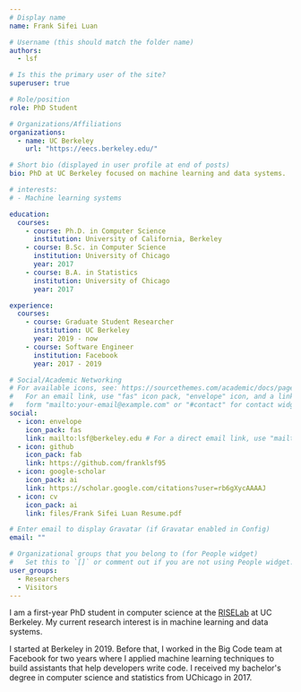 ```yaml
---
# Display name
name: Frank Sifei Luan

# Username (this should match the folder name)
authors:
  - lsf

# Is this the primary user of the site?
superuser: true

# Role/position
role: PhD Student

# Organizations/Affiliations
organizations:
  - name: UC Berkeley
    url: "https://eecs.berkeley.edu/"

# Short bio (displayed in user profile at end of posts)
bio: PhD at UC Berkeley focused on machine learning and data systems.

# interests:
# - Machine learning systems

education:
  courses:
    - course: Ph.D. in Computer Science
      institution: University of California, Berkeley
    - course: B.Sc. in Computer Science
      institution: University of Chicago
      year: 2017
    - course: B.A. in Statistics
      institution: University of Chicago
      year: 2017

experience:
  courses:
    - course: Graduate Student Researcher
      institution: UC Berkeley
      year: 2019 - now
    - course: Software Engineer
      institution: Facebook
      year: 2017 - 2019

# Social/Academic Networking
# For available icons, see: https://sourcethemes.com/academic/docs/page-builder/#icons
#   For an email link, use "fas" icon pack, "envelope" icon, and a link in the
#   form "mailto:your-email@example.com" or "#contact" for contact widget.
social:
  - icon: envelope
    icon_pack: fas
    link: mailto:lsf@berkeley.edu # For a direct email link, use "mailto:test@example.org".
  - icon: github
    icon_pack: fab
    link: https://github.com/franklsf95
  - icon: google-scholar
    icon_pack: ai
    link: https://scholar.google.com/citations?user=rb6gXycAAAAJ
  - icon: cv
    icon_pack: ai
    link: files/Frank Sifei Luan Resume.pdf

# Enter email to display Gravatar (if Gravatar enabled in Config)
email: ""

# Organizational groups that you belong to (for People widget)
#   Set this to `[]` or comment out if you are not using People widget.
user_groups:
  - Researchers
  - Visitors
---
```


I am a first-year PhD student in computer science at the [RISELab](https://rise.cs.berkeley.edu/) at UC Berkeley. My current research interest is in machine learning and data systems.

I started at Berkeley in 2019. Before that, I worked in the Big Code team at Facebook for two years where I applied machine learning techniques to build assistants that help developers write code. I received my bachelor's degree in computer science and statistics from UChicago in 2017.
